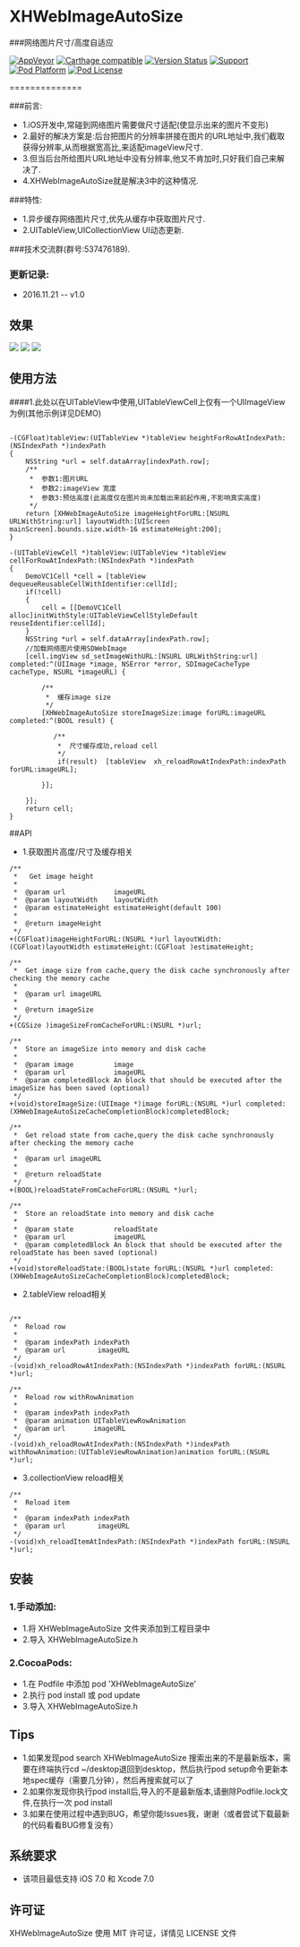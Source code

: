 
# XHWebImageAutoSize

###网络图片尺寸/高度自适应

[![AppVeyor](https://img.shields.io/appveyor/ci/gruntjs/grunt.svg?maxAge=2592000)](https://github.com/CoderZhuXH/XHWebImageAutoSize)
[![Carthage compatible](https://img.shields.io/badge/Carthage-compatible-4BC51D.svg?style=flat)](https://github.com/CoderZhuXH/XHWebImageAutoSize)
[![Version Status](https://img.shields.io/cocoapods/v/XHWebImageAutoSize.svg?style=flat)](http://cocoadocs.org/docsets/XHWebImageAutoSize)
[![Support](https://img.shields.io/badge/support-iOS%207%2B-brightgreen.svg)](https://github.com/CoderZhuXH/XHWebImageAutoSize)
[![Pod Platform](https://img.shields.io/cocoapods/p/XHWebImageAutoSize.svg?style=flat)](http://cocoadocs.org/docsets/XHWebImageAutoSize/)
[![Pod License](https://img.shields.io/cocoapods/l/XHWebImageAutoSize.svg?style=flat)](https://github.com/CoderZhuXH/XHWebImageAutoSize/blob/master/LICENSE)

==============

###前言:
*   1.iOS开发中,常碰到网络图片需要做尺寸适配(使显示出来的图片不变形)
*   2.最好的解决方案是:后台把图片的分辨率拼接在图片的URL地址中,我们截取获得分辨率,从而根据宽高比,来适配imageView尺寸.
*   3.但当后台所给图片URL地址中没有分辨率,他又不肯加时,只好我们自己来解决了.
*   4.XHWebImageAutoSize就是解决3中的这种情况.

###特性:
* 1.异步缓存网络图片尺寸,优先从缓存中获取图片尺寸.
* 2.UITableView,UICollectionView UI动态更新.

###技术交流群(群号:537476189).

### 更新记录:
*    2016.11.21 -- v1.0

## 效果
![](/Demo1.png) ![](/Demo2.png) ![](/Demo3.png)


## 使用方法

####1.此处以在UITableView中使用,UITableViewCell上仅有一个UIImageView为例(其他示例详见DEMO)
```objc
   
-(CGFloat)tableView:(UITableView *)tableView heightForRowAtIndexPath:(NSIndexPath *)indexPath
{
    NSString *url = self.dataArray[indexPath.row];
    /**
     *  参数1:图片URL
     *  参数2:imageView 宽度
     *  参数3:预估高度(此高度仅在图片尚未加载出来前起作用,不影响真实高度)
     */
    return [XHWebImageAutoSize imageHeightForURL:[NSURL URLWithString:url] layoutWidth:[UIScreen mainScreen].bounds.size.width-16 estimateHeight:200];
}   

-(UITableViewCell *)tableView:(UITableView *)tableView cellForRowAtIndexPath:(NSIndexPath *)indexPath
{
    DemoVC1Cell *cell = [tableView dequeueReusableCellWithIdentifier:cellId];
    if(!cell)
    {
        cell = [[DemoVC1Cell alloc]initWithStyle:UITableViewCellStyleDefault reuseIdentifier:cellId];
    }
    NSString *url = self.dataArray[indexPath.row];
    //加载网络图片使用SDWebImage
    [cell.imgView sd_setImageWithURL:[NSURL URLWithString:url] completed:^(UIImage *image, NSError *error, SDImageCacheType cacheType, NSURL *imageURL) {
        
        /**
         *  缓存image size
         */
        [XHWebImageAutoSize storeImageSize:image forURL:imageURL completed:^(BOOL result) {
            
           /**
            *  尺寸缓存成功,reload cell
            */
            if(result)  [tableView  xh_reloadRowAtIndexPath:indexPath forURL:imageURL];
            
        }];
        
    }];
    return cell;
}
```
##API

*   1.获取图片高度/尺寸及缓存相关

```objc
/**
 *   Get image height
 *
 *  @param url            imageURL
 *  @param layoutWidth    layoutWidth
 *  @param estimateHeight estimateHeight(default 100)
 *
 *  @return imageHeight
 */
+(CGFloat)imageHeightForURL:(NSURL *)url layoutWidth:(CGFloat)layoutWidth estimateHeight:(CGFloat )estimateHeight;

/**
 *  Get image size from cache,query the disk cache synchronously after checking the memory cache
 *
 *  @param url imageURL
 *
 *  @return imageSize
 */
+(CGSize )imageSizeFromCacheForURL:(NSURL *)url;

/**
 *  Store an imageSize into memory and disk cache
 *
 *  @param image          image
 *  @param url            imageURL
 *  @param completedBlock An block that should be executed after the imageSize has been saved (optional)
 */
+(void)storeImageSize:(UIImage *)image forURL:(NSURL *)url completed:(XHWebImageAutoSizeCacheCompletionBlock)completedBlock;

/**
 *  Get reload state from cache,query the disk cache synchronously after checking the memory cache
 *
 *  @param url imageURL
 *
 *  @return reloadState
 */
+(BOOL)reloadStateFromCacheForURL:(NSURL *)url;

/**
 *  Store an reloadState into memory and disk cache
 *
 *  @param state          reloadState
 *  @param url            imageURL
 *  @param completedBlock An block that should be executed after the reloadState has been saved (optional)
 */
+(void)storeReloadState:(BOOL)state forURL:(NSURL *)url completed:(XHWebImageAutoSizeCacheCompletionBlock)completedBlock;
```

*   2.tableView reload相关

```objc

/**
 *  Reload row
 *
 *  @param indexPath indexPath
 *  @param url        imageURL
 */
-(void)xh_reloadRowAtIndexPath:(NSIndexPath *)indexPath forURL:(NSURL *)url;

/**
 *  Reload row withRowAnimation
 *
 *  @param indexPath indexPath
 *  @param animation UITableViewRowAnimation
 *  @param url       imageURL
 */
-(void)xh_reloadRowAtIndexPath:(NSIndexPath *)indexPath withRowAnimation:(UITableViewRowAnimation)animation forURL:(NSURL *)url;

```

*   3.collectionView reload相关

```objc
/**
 *  Reload item
 *
 *  @param indexPath indexPath
 *  @param url        imageURL
 */
-(void)xh_reloadItemAtIndexPath:(NSIndexPath *)indexPath forURL:(NSURL *)url;

```
##  安装
### 1.手动添加:<br>
*   1.将 XHWebImageAutoSize 文件夹添加到工程目录中<br>
*   2.导入 XHWebImageAutoSize.h

### 2.CocoaPods:<br>
*   1.在 Podfile 中添加 pod 'XHWebImageAutoSize'<br>
*   2.执行 pod install 或 pod update<br>
*   3.导入 XHWebImageAutoSize.h

##  Tips
*   1.如果发现pod search XHWebImageAutoSize 搜索出来的不是最新版本，需要在终端执行cd ~/desktop退回到desktop，然后执行pod setup命令更新本地spec缓存（需要几分钟），然后再搜索就可以了
*   2.如果你发现你执行pod install后,导入的不是最新版本,请删除Podfile.lock文件,在执行一次 pod install
*   3.如果在使用过程中遇到BUG，希望你能Issues我，谢谢（或者尝试下载最新的代码看看BUG修复没有）

##  系统要求
*   该项目最低支持 iOS 7.0 和 Xcode 7.0

##  许可证
XHWebImageAutoSize 使用 MIT 许可证，详情见 LICENSE 文件